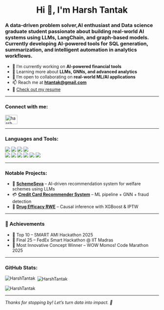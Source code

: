<h1 align="center">Hi 👋, I'm Harsh Tantak</h1>
<h3 align="left">A data-driven problem solver,AI enthusiast and Data science graduate student passionate about building real-world AI systems using LLMs, LangChain, and graph-based models. Currently developing AI-powered tools for SQL generation, summarization, and intelligent automation in analytics workflows.</h3>


- 🔭 I’m currently working on **AI-powered financial tools**  
- 🌱 Learning more about **LLMs, GNNs, and advanced analytics**  
- 👯 I’m open to collaborating on **real-world ML/AI applications**  
- 📫 Reach me at **htantak@gmail.com**  
- 📄 [Check out my resume](https://drive.google.com/file/d/1phX7awJwIKxbpC-EZkpHS4o8nldvH1LM/view?usp=sharing)

---

<h3 align="left">Connect with me:</h3>
<p align="left">
<a href="https://linkedin.com/in/harsh-tantak-4097431b8" target="blank"><img align="center" src="https://raw.githubusercontent.com/rahuldkjain/github-profile-readme-generator/master/src/images/icons/Social/linked-in-alt.svg" alt="harsh tantak" height="30" width="40" /></a>
</p>

---

<h3 align="left">Languages and Tools:</h3>
<p align="left">
  <a href="#"><img src="https://img.shields.io/badge/Python-3776AB?style=for-the-badge&logo=python&logoColor=white"/></a>
  <a href="#"><img src="https://img.shields.io/badge/R-276DC3?style=for-the-badge&logo=r&logoColor=white"/></a>
  <a href="#"><img src="https://img.shields.io/badge/SQL-4479A1?style=for-the-badge&logo=mysql&logoColor=white"/></a>
  <a href="#"><img src="https://img.shields.io/badge/C++-00599C?style=for-the-badge&logo=cplusplus&logoColor=white"/></a>
  <br/>
  <a href="#"><img src="https://img.shields.io/badge/TensorFlow-FF6F00?style=for-the-badge&logo=tensorflow&logoColor=white"/></a>
  <a href="#"><img src="https://img.shields.io/badge/PyTorch-EE4C2C?style=for-the-badge&logo=pytorch&logoColor=white"/></a>
  <a href="#"><img src="https://img.shields.io/badge/Power%20BI-F2C811?style=for-the-badge&logo=powerbi&logoColor=black"/></a>
  <a href="#"><img src="https://img.shields.io/badge/Tableau-E97627?style=for-the-badge&logo=tableau&logoColor=white"/></a>
  <a href="#"><img src="https://img.shields.io/badge/Azure-0078D4?style=for-the-badge&logo=microsoft-azure&logoColor=white"/></a>
  <a href="#"><img src="https://img.shields.io/badge/GNN-1f425f?style=for-the-badge" /></a>
</p>

---

<h3 align="left">Notable Projects:</h3>

- 🚀 [**SchemeSeva**](https://github.com/HarshTantak/SchemeSeva) – AI-driven recommendation system for welfare schemes using LLMs  
- 💳 [**Credit Card Recommender System**](https://github.com/HarshTantak/Credit-Card-Based-Recommendation-System) – ML pipeline + GNN + fraud detection  
- 💊 [**Drug Efficacy RWE**](https://github.com/HarshTantak/Drug-Efficacy-Analysis-Using-Real-World-Evidence) – Causal inference with XGBoost & IPTW

---

<h3 align="left">🏅 Achievements</h3>

- 🥇 Top 10 – SMART AMI Hackathon 2025  
- 🥈 Final 25 – FedEx Smart Hackathon @ IIT Madras  
- 🧠 Most Innovative Concept Winner – WOW Momos! Code Marathon 2025  

---

<h3 align="left">GitHub Stats:</h3>

<p><img align="left" src="https://github-readme-stats.vercel.app/api/top-langs?username=HarshTantak&show_icons=true&locale=en&layout=compact" alt="HarshTantak" /></p>

<p>&nbsp;<img align="center" src="https://github-readme-stats.vercel.app/api?username=HarshTantak&show_icons=true&locale=en" alt="HarshTantak" /></p>

<p><img align="center" src="https://github-readme-streak-stats.herokuapp.com/?user=HarshTantak&" alt="HarshTantak" /></p>

---

*Thanks for stopping by! Let’s turn data into impact. 🚀*
